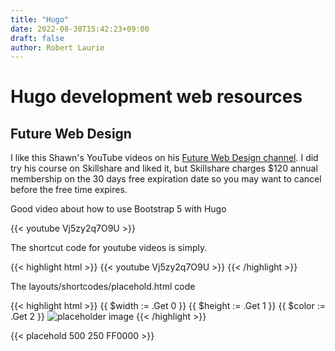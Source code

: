 ```yaml
---
title: "Hugo"
date: 2022-08-30T15:42:23+09:00
draft: false
author: Robert Laurie
---
```


# Hugo development web resources

## Future Web Design

I like this Shawn's YouTube videos on his [Future Web Design channel](https://www.youtube.com/channel/UCtlnMUJr68ytsr11_dv_elg/featured). I did try his course on Skillshare and liked it, but Skillshare charges $120 annual membership on the 30 days free expiration date   so you may want to cancel before the free time expires.

Good video about how to use Bootstrap 5 with Hugo

{{< youtube Vj5zy2q7O9U >}}

The shortcut code for youtube videos is simply.

{{< highlight html >}}
  {{< youtube Vj5zy2q7O9U >}}
{{< /highlight >}}

The layouts/shortcodes/placehold.html code 

{{< highlight html >}}
  {{ $width := .Get 0 }}
  {{ $height := .Get 1 }}
  {{ $color := .Get 2 }}
  <img src="https://via.placeholder.com/{{ $width }}x{{ $height }}/{{ $color }}/FFFFCC.png" alt="placeholder image">
{{< /highlight >}}

{{< placehold 500 250 FF0000 >}}

